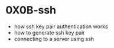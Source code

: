 # 0X0B-ssh

* how ssh key pair authentication works
* how to generate ssh key pair
* connecting to a server using ssh